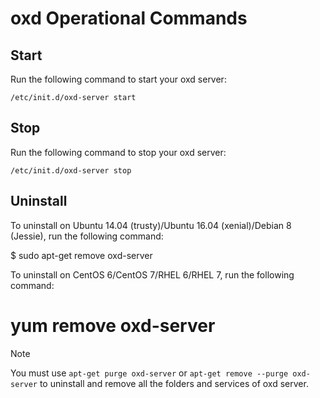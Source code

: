 # oxd Operational Commands

## Start 

Run the following command to start your oxd server:

`/etc/init.d/oxd-server start`

## Stop 

Run the following command to stop your oxd server: 

`/etc/init.d/oxd-server stop`

## Uninstall

To uninstall on Ubuntu 14.04 (trusty)/Ubuntu 16.04 (xenial)/Debian 8 (Jessie), run the following command:

$ sudo apt-get remove oxd-server

To uninstall on CentOS 6/CentOS 7/RHEL 6/RHEL 7, run the following command: 

# yum remove oxd-server
Note

You must use `apt-get purge oxd-server` or `apt-get remove --purge oxd-server` to uninstall and remove all the folders and services of oxd server.

